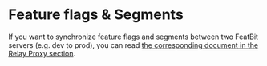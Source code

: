 # Feature flags & Segments

If you want to synchronize feature flags and segments between two FeatBit servers (e.g. dev to prod), you can read [the corresponding document in the Relay Proxy section](../relay-proxy/relay-proxy.md).
